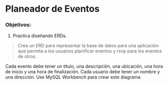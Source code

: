 # Planeador de Eventos

### Objetivos:

1. Practica diseñando ERDs.

>Crea un ERD para representar la base de datos para una aplicación que permita a los usuarios planificar eventos y rsvp para los eventos de otros.

Cada evento debe tener un título, una descripción, una ubicación, una hora de inicio y una hora de finalización. Cada usuario debe tener un nombre y una dirección. Use MySQL Workbench para crear este diagrama.